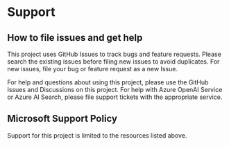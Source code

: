 # Support

## How to file issues and get help  

This project uses GitHub Issues to track bugs and feature requests. Please search the existing 
issues before filing new issues to avoid duplicates.  For new issues, file your bug or 
feature request as a new Issue.

For help and questions about using this project, please use the GitHub Issues and Discussions on this project. For help with Azure OpenAI Service or Azure AI Search, please file support tickets with the appropriate service.

## Microsoft Support Policy  

Support for this project is limited to the resources listed above.
